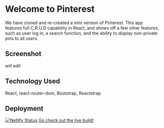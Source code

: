 # Welcome to Pinterest

We have cloned and re-created a mini version of Pinterest. This app features full C.R.U.D capability in React, and shows off a few other features, such as user log in, a search function, and the ability to display non-private pins to all users.

## Screenshot

will edit

## Technology Used

React, react-router-dom, Bootstrap, Reactstrap

## Deployment 

[![Netlify Status](https://api.netlify.com/api/v1/badges/a6d5da99-a56c-4907-828c-260d2228f93e/deploy-status)](https://app.netlify.com/sites/zen-liskov-01f8ce/deploys)
[Go check out the live build!](https://zen-liskov-01f8ce.netlify.app/pins)
